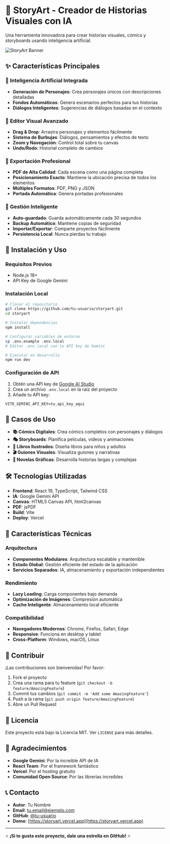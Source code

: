 # 🎨 StoryArt - Creador de Historias Visuales con IA

Una herramienta innovadora para crear historias visuales, cómics y storyboards usando inteligencia artificial.

![StoryArt Banner](https://via.placeholder.com/800x400/667eea/ffffff?text=StoryArt+-+AI+Visual+Storytelling)

## ✨ Características Principales

### 🤖 **Inteligencia Artificial Integrada**
- **Generación de Personajes**: Crea personajes únicos con descripciones detalladas
- **Fondos Automáticos**: Genera escenarios perfectos para tus historias
- **Diálogos Inteligentes**: Sugerencias de diálogos basadas en el contexto

### 🎨 **Editor Visual Avanzado**
- **Drag & Drop**: Arrastra personajes y elementos fácilmente
- **Sistema de Burbujas**: Diálogos, pensamientos y efectos de texto
- **Zoom y Navegación**: Control total sobre tu canvas
- **Undo/Redo**: Historial completo de cambios

### 📄 **Exportación Profesional**
- **PDF de Alta Calidad**: Cada escena como una página completa
- **Posicionamiento Exacto**: Mantiene la ubicación precisa de todos los elementos
- **Múltiples Formatos**: PDF, PNG y JSON
- **Portada Automática**: Genera portadas profesionales

### 💾 **Gestión Inteligente**
- **Auto-guardado**: Guarda automáticamente cada 30 segundos
- **Backup Automático**: Mantiene copias de seguridad
- **Importar/Exportar**: Comparte proyectos fácilmente
- **Persistencia Local**: Nunca pierdas tu trabajo

## 🚀 Instalación y Uso

### Requisitos Previos
- Node.js 18+ 
- API Key de Google Gemini

### Instalación Local
```bash
# Clonar el repositorio
git clone https://github.com/tu-usuario/storyart.git
cd storyart

# Instalar dependencias
npm install

# Configurar variables de entorno
cp .env.example .env.local
# Editar .env.local con tu API key de Gemini

# Ejecutar en desarrollo
npm run dev
```

### Configuración de API
1. Obtén una API key de [Google AI Studio](https://makersuite.google.com/app/apikey)
2. Crea un archivo `.env.local` en la raíz del proyecto
3. Añade tu API key:
```env
VITE_GEMINI_API_KEY=tu_api_key_aqui
```

## 🎯 Casos de Uso

- **📚 Cómics Digitales**: Crea cómics completos con personajes y diálogos
- **🎭 Storyboards**: Planifica películas, videos y animaciones
- **📖 Libros Ilustrados**: Diseña libros para niños y adultos
- **🎬 Guiones Visuales**: Visualiza guiones y narrativas
- **🎨 Novelas Gráficas**: Desarrolla historias largas y complejas

## 🛠️ Tecnologías Utilizadas

- **Frontend**: React 19, TypeScript, Tailwind CSS
- **IA**: Google Gemini API
- **Canvas**: HTML5 Canvas API, html2canvas
- **PDF**: jsPDF
- **Build**: Vite
- **Deploy**: Vercel

## 📱 Características Técnicas

### Arquitectura
- **Componentes Modulares**: Arquitectura escalable y mantenible
- **Estado Global**: Gestión eficiente del estado de la aplicación
- **Servicios Separados**: IA, almacenamiento y exportación independientes

### Rendimiento
- **Lazy Loading**: Carga componentes bajo demanda
- **Optimización de Imágenes**: Compresión automática
- **Cache Inteligente**: Almacenamiento local eficiente

### Compatibilidad
- **Navegadores Modernos**: Chrome, Firefox, Safari, Edge
- **Responsive**: Funciona en desktop y tablet
- **Cross-Platform**: Windows, macOS, Linux

## 🤝 Contribuir

¡Las contribuciones son bienvenidas! Por favor:

1. Fork el proyecto
2. Crea una rama para tu feature (`git checkout -b feature/AmazingFeature`)
3. Commit tus cambios (`git commit -m 'Add some AmazingFeature'`)
4. Push a la rama (`git push origin feature/AmazingFeature`)
5. Abre un Pull Request

## 📄 Licencia

Este proyecto está bajo la Licencia MIT. Ver `LICENSE` para más detalles.

## 🙏 Agradecimientos

- **Google Gemini**: Por la increíble API de IA
- **React Team**: Por el framework fantástico
- **Vercel**: Por el hosting gratuito
- **Comunidad Open Source**: Por las librerías increíbles

## 📞 Contacto

- **Autor**: Tu Nombre
- **Email**: tu.email@ejemplo.com
- **GitHub**: [@tu-usuario](https://github.com/tu-usuario)
- **Demo**: [https://storyart.vercel.app](https://storyart.vercel.app)

---

⭐ **¡Si te gusta este proyecto, dale una estrella en GitHub!** ⭐